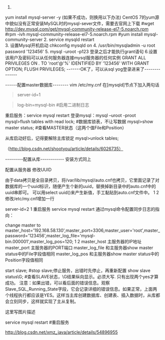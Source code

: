 1.
yum install mysql-server -y
(如果不成功，则换用以下办法)
CentOS 7的yum源中貌似没有正常安装MySQL时的mysql-sever文件，需要去官网上下载
 #wget http://dev.mysql.com/get/mysql-community-release-el7-5.noarch.rpm
#rpm -ivh mysql-community-release-el7-5.noarch.rpm
 #yum install mysql-community-server
2.
service mysqld restart   
3. 设置Mysql开机启动 
chkconfig mysqld on
4.
/usr/bin/mysqladmin -u root password '123456'
5.
mysql -uroot -p123
登录之后才能执行grant语句
6.设置该用户及密码可以从任何服务器连接mysql服务器的任何实例
GRANT ALL PRIVILEGES ON *.* TO 'root'@'%' IDENTIFIED BY '123456' WITH GRANT OPTION;
FLUSH PRIVILEGES;
-------OK了，可以从sql yog登录进来了--------------

------配置master数据库--------
vim /etc/my.cnf
在[mysqld]节点下加入两句话
>server-id=1

>log-bin=mysql-bin       #启用二进制日志

重启服务：service mysql restart 
登录mysql：mysql –uroot -proot 
mysql>flush tables with read lock; #数据库锁表，不让写数据 
mysql>show master status; #查看MASTER状态（这两个值File和Position） 

从库启动好后，记得要解除主库锁定
mysql>unlock tables;

（http://blog.csdn.net/shootyou/article/details/6026735）

---------配置从库------------
安装方式同上

配置从服务器 
修改UUID

由于data拷贝是全目录拷贝，将/var/lib/mysql/auto.cnf也拷贝，它里面记录了对数据库的一个uuid标识，随便产生个新的uuid，替换掉新目录中的auto.cnf中的uuid串即可。
可以用select uuid()来产生新值，手工黏贴到auto.cnf文件中。
1
2
修改/etc/my.cnf增加一行

server-id=2
1
重启服务 
service mysql restart 
通过mysql命令配置同步日志的指向：

change master to master_host='192.168.58.130',master_port=3306,master_user='root',master_password='123456',master_log_file='mysql-bin.000001',master_log_pos=120;
1
2
master_host 主服务器的IP地址 
master_port 主服务器的PORT端口 
master_log_file 和主服务器show master status中的File字段值相同 
master_log_pos 和主服务器show master status中的Position字段值相同

start slave; #stop slave;停止服务，出错时先停止，再重新配置 
show slave status\G; #查看SLAVE状态，\G结果纵向显示。必须大写. 
只有出现两个yes才算成功。 
注意：如果出错，可以看后面的错误信息。观察Slave_SQL_Running_State字段，它会记录详细的错误信息。如果正常，上面两个线程执行都应该是YES。这样当主库创建数据库、创建表、插入数据时，从库都会立刻同步，这样就实现了主从复制。

这里写图片描述

service mysql restart #重启服务


http://blog.csdn.net/xmz_java/article/details/54896955


 













